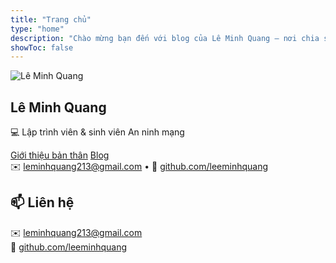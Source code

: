 ```yaml
---
title: "Trang chủ"
type: "home"
description: "Chào mừng bạn đến với blog của Lê Minh Quang – nơi chia sẻ kiến thức lập trình và dự án cá nhân."
showToc: false
---
```


<link rel="stylesheet" href="{{ "css/home-style.css
<script defer src="/js/home-effect.js"></script>

<!-- ===== HERO SECTION ===== -->
<section class="home-hero fade-in">
  <div class="avatar-glow">
    <img src="/images/avatar.jpg" alt="Lê Minh Quang" class="avatar">
  </div>

  <h1 class="name">Lê Minh Quang</h1>
  <p class="subtitle">💻 Lập trình viên & sinh viên An ninh mạng</p>

  <div class="home-buttons">
    <a href="/about/" class="btn btn-primary">Giới thiệu bản thân</a>
    <a href="/posts/" class="btn btn-secondary">Blog</a>
  </div>

  <div class="links">
    ✉️ <a href="mailto:leminhquang213@gmail.com">leminhquang213@gmail.com</a> • 
    🐙 <a href="https://github.com/leeminhquang" target="_blank">github.com/leeminhquang</a>
  </div>
</section>

<!-- ===== CONTACT SECTION ===== -->
<section class="home-section fade-up">
  <h2>📫 Liên hệ</h2>
  <p>
    ✉️ <a href="mailto:leminhquang213@gmail.com">leminhquang213@gmail.com</a><br>
    🐙 <a href="https://github.com/leeminhquang" target="_blank">github.com/leeminhquang</a>
  </p>
</section>
